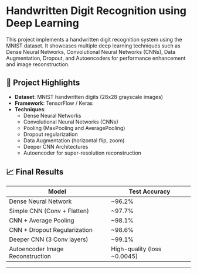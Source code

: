 # Handwritten Digit Recognition using Deep Learning

This project implements a handwritten digit recognition system using the MNIST dataset. It showcases multiple deep learning techniques such as Dense Neural Networks, Convolutional Neural Networks (CNNs), Data Augmentation, Dropout, and Autoencoders for performance enhancement and image reconstruction.

## 🧠 Project Highlights

- **Dataset**: MNIST handwritten digits (28x28 grayscale images)
- **Framework**: TensorFlow / Keras
- **Techniques**:
  - Dense Neural Networks
  - Convolutional Neural Networks (CNNs)
  - Pooling (MaxPooling and AveragePooling)
  - Dropout regularization
  - Data Augmentation (horizontal flip, zoom)
  - Deeper CNN Architectures
  - Autoencoder for super-resolution reconstruction

## 📈 Final Results

| Model                          | Test Accuracy |
|---------------------------------|---------------|
| Dense Neural Network            | ~96.2%        |
| Simple CNN (Conv + Flatten)      | ~97.7%        |
| CNN + Average Pooling            | ~98.1%        |
| CNN + Dropout Regularization     | ~98.6%        |
| Deeper CNN (3 Conv layers)       | ~99.1%        |
| Autoencoder Image Reconstruction| High-quality (loss ~0.0045) |

---



